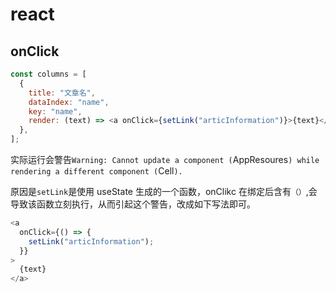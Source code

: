 # react

## onClick

```js
const columns = [
  {
    title: "文章名",
    dataIndex: "name",
    key: "name",
    render: (text) => <a onClick={setLink("articInformation")}>{text}</a>,
  },
];
```

实际运行会警告`Warning: Cannot update a component (`AppResoures`) while rendering a different component (`Cell`).`

原因是`setLink`是使用 useState 生成的一个函数，onClikc 在绑定后含有`（）`,会导致该函数立刻执行，从而引起这个警告，改成如下写法即可。

```js
<a
  onClick={() => {
    setLink("articInformation");
  }}
>
  {text}
</a>
```
